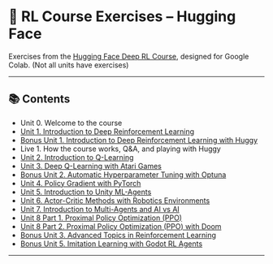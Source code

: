 # 🤖 RL Course Exercises – Hugging Face  

Exercises from the [Hugging Face Deep RL Course](https://huggingface.co/learn/deep-rl-course), designed for Google Colab. (Not all units have exercises)

---

## 📚 Contents  

- Unit 0. Welcome to the course
- [Unit 1. Introduction to Deep Reinforcement Learning](https://github.com/Camel-light/HuggingFace_RL_Course/blob/main/notebooks/unit1/unit1.ipynb)  
- [Bonus Unit 1. Introduction to Deep Reinforcement Learning with Huggy](https://github.com/Camel-light/HuggingFace_RL_Course/blob/main/notebooks/bonus-unit1/bonus-unit1.ipynb)  
- Live 1. How the course works, Q&A, and playing with Huggy  
- [Unit 2. Introduction to Q-Learning](https://github.com/Camel-light/HuggingFace_RL_Course/blob/main/notebooks/unit2/unit2.ipynb)
- [Unit 3. Deep Q-Learning with Atari Games](https://github.com/Camel-light/HuggingFace_RL_Course/blob/main/notebooks/unit3/unit3.ipynb)  
- [Bonus Unit 2. Automatic Hyperparameter Tuning with Optuna](https://github.com/Camel-light/HuggingFace_RL_Course/blob/main/notebooks/bonus-unit2/bonus-unit2.ipynb)  
- [Unit 4. Policy Gradient with PyTorch](#)  
- [Unit 5. Introduction to Unity ML-Agents](#)  
- [Unit 6. Actor-Critic Methods with Robotics Environments](#)  
- [Unit 7. Introduction to Multi-Agents and AI vs AI](#)  
- [Unit 8 Part 1. Proximal Policy Optimization (PPO)](#)  
- [Unit 8 Part 2. Proximal Policy Optimization (PPO) with Doom](#)  
- [Bonus Unit 3. Advanced Topics in Reinforcement Learning](#)  
- [Bonus Unit 5. Imitation Learning with Godot RL Agents](#)  

---
